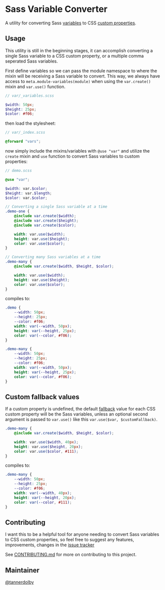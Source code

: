# Sass Variable Converter
A utility for converting Sass [variables](https://sass-lang.com/documentation/variables) to CSS [custom properties](https://developer.mozilla.org/en-US/docs/Web/CSS/Using_CSS_custom_properties).

## Usage
This utility is still in the beginning stages, it can accomplish converting a single Sass variable to a CSS custom property, or a multiple comma seperated Sass variables.

First define variables so we can pass the module namespace to where the mixin will be receiving a Sass variable to convert. This way, we always have access to `meta.module-variables(module)` when using the `var.create()` mixin and `var.use()` function.

```scss
// var/_variables.scss

$width: 50px;
$height: 25px;
$color: #f06; 
```

then load the stylesheet:

```scss
// var/_index.scss

@forward "vars";
```

now simply include the mixins/variables with `@use "var"` and utilize the `create` mixin and `use` function to convert Sass variables to custom properties:

```scss
// demo.scss

@use "var";

$width: var.$color;
$height: var.$length;
$color: var.$color; 

// Converting a single Sass variable at a time
.demo-one {
    @include var.create($width);
    @include var.create($height);
    @include var.create($color);

    width: var.use($width);
    height: var.use($height);
    color: var.use($color);
}

// Converting many Sass variables at a time
.demo-many {
    @include var.create($width, $height, $color);

    width: var.use($width);
    height: var.use($height);
    color: var.use($color);
}
```

compiles to:

```scss
.demo {
    --width: 50px;
    --height: 25px;
    --color: #f06;
    width: var(--width, 50px);
    height: var(--height, 25px);
    color: var(--color, #f06);
}

.demo-many {
    --width: 50px;
    --height: 25px;
    --color: #f06;
    width: var(--width, 50px);
    height: var(--height, 25px);
    color: var(--color, #f06);
}
```

## Custom fallback values

If a custom property is undefined, the default [fallback](https://developer.mozilla.org/en-US/docs/Web/CSS/Using_CSS_custom_properties#custom_property_fallback_values) value for each CSS custom property will be the Sass variables, unless an optional second argument is passed to `var.use()` like this `var.use($var, $customFallback)`.

```scss
.demo-many { 
    @include var.create($width, $height, $color);

    width: var.use($width, 40px);
    height: var.use($height, 20px);
    color: var.use($color, #111);
}
```
compiles to:

```scss
.demo-many {
    --width: 50px;
    --height: 25px;
    --color: #f06;
    width: var(--width, 40px);
    height: var(--height, 20px);
    color: var(--color, #111);
}
```

## Contributing
I want this to be a helpful tool for anyone needing to convert Sass variables to CSS custom properties, so feel free to suggest any features, improvements, changes in the [issue tracker](https://github.com/tannerdolby/sass-variable-converter/issues)

See [CONTRIBUTING.md](https://github.com/tannerdolby/sass-variable-converter/blob/master/CONTRIBUTING.md) for more on contributing to this project.

## Maintainer
[@tannerdolby](https://github.com/tannerdolby)